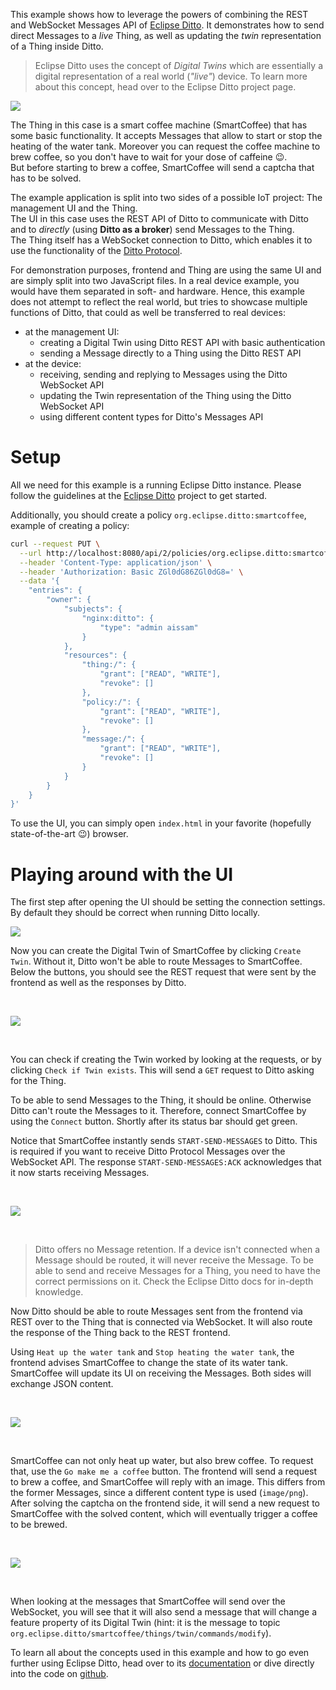 This example shows how to leverage the powers of combining the REST and
WebSocket Messages API of [Eclipse Ditto](https://eclipse.dev/ditto/).
It demonstrates how to send direct Messages to a *live* Thing, as well as
updating the *twin* representation of a Thing inside Ditto.

> Eclipse Ditto uses the concept of *Digital Twins* which are essentially
a digital representation of a real world (*"live"*) device. To learn
more about this concept, head over to the Eclipse Ditto project page.

![](docs/images/make-coffee.gif)

The Thing in this case is a smart coffee machine (SmartCoffee) that has
some basic functionality. It accepts Messages that allow to start or stop
the heating of the water tank. Moreover you can request the coffee
machine to brew coffee, so you don't have to wait for your dose of caffeine :wink:.<br/>
But before starting to brew a coffee, SmartCoffee will send a captcha
that has to be solved.

The example application is split into two sides of a possible IoT project:
The management UI and the Thing.<br/>
The UI in this case uses the REST API of Ditto to communicate with Ditto and to *directly* (using **Ditto as a broker**) 
send Messages to the Thing.<br/>
The Thing itself has a WebSocket connection to Ditto, which enables it
to use the functionality of the [Ditto Protocol](https://eclipse.dev/ditto/protocol-overview.html).

For demonstration purposes, frontend and Thing are using the same UI and are simply
split into two JavaScript files. In a real device example, you would have
them separated in soft- and hardware. Hence, this example does not attempt to
reflect the real world, but tries to showcase multiple functions of Ditto,
that could as well be transferred to real devices:
* at the management UI:
    * creating a Digital Twin using Ditto REST API with basic authentication
    * sending a Message directly to a Thing using the Ditto REST API
* at the device:
    * receiving, sending and replying to Messages using the Ditto WebSocket API
    * updating the Twin representation of the Thing using the Ditto WebSocket API
    * using different content types for Ditto's Messages API

# Setup

All we need for this example is a running Eclipse Ditto instance.
Please follow the guidelines at the [Eclipse Ditto](https://eclipse.dev/ditto/installation-running.html)
project to get started.

Additionally, you should create a policy `org.eclipse.ditto:smartcoffee`, example of creating a policy:
```sh
curl --request PUT \
  --url http://localhost:8080/api/2/policies/org.eclipse.ditto:smartcoffee \
  --header 'Content-Type: application/json' \
  --header 'Authorization: Basic ZGl0dG86ZGl0dG8=' \
  --data '{
    "entries": {
        "owner": {
            "subjects": {
                "nginx:ditto": {
                    "type": "admin aissam"
                }
            },
            "resources": {
                "thing:/": {
                    "grant": ["READ", "WRITE"],
                    "revoke": []
                },
                "policy:/": {
                    "grant": ["READ", "WRITE"],
                    "revoke": []
                },
                "message:/": {
                    "grant": ["READ", "WRITE"],
                    "revoke": []
                }
            }
        }
    }
}'
```

To use the UI, you can simply open `index.html` in your favorite (hopefully
 state-of-the-art :wink:) browser.

# Playing around with the UI

The first step after opening the UI should be setting the connection settings.
By default they should be correct when running Ditto locally.

![](docs/images/connection-settings.png)

Now you can create the Digital Twin of SmartCoffee by clicking `Create Twin`.
Without it, Ditto won't be able to route Messages to SmartCoffee. Below
the buttons, you should see the REST request that were sent by the frontend
as well as the responses by Ditto.

<br/>

![](docs/images/create-thing.gif)

<br/>

You can check if creating the Twin worked by looking at the requests, or
by clicking `Check if Twin exists`. This will send a `GET` request
to Ditto asking for the Thing.

To be able to send Messages to the Thing, it should be online. Otherwise
Ditto can't route the Messages to it. Therefore, connect SmartCoffee by
using the `Connect` button. Shortly after its status bar should get green.

Notice that SmartCoffee instantly sends `START-SEND-MESSAGES` to Ditto.
This is required if you want to receive Ditto Protocol Messages over the
WebSocket API. The response `START-SEND-MESSAGES:ACK` acknowledges that
it now starts receiving Messages.

<br/>

![](docs/images/connect-thing.gif)

<br/>

>Ditto offers no Message retention. If a device isn't connected when a Message
should be routed, it will never receive the Message. To be able to send and
receive Messages for a Thing, you need to have the correct permissions on it.
Check the Eclipse Ditto docs for in-depth knowledge.

Now Ditto should be able to route Messages sent from the frontend via REST
over to the Thing that is connected via WebSocket. It will also route
the response of the Thing back to the REST frontend.

Using `Heat up the water tank` and `Stop heating the water tank`, the frontend
advises SmartCoffee to change the state of its water tank. SmartCoffee
will update its UI on receiving the Messages. Both sides will exchange
JSON content.

<br/>

![](docs/images/water-tank.gif)

<br/>

SmartCoffee can not only heat up water, but also brew coffee. To request that, 
use the `Go make me a coffee` button. The frontend will send a request
to brew a coffee, and SmartCoffee will reply with an image. This differs
from the former Messages, since a different content type is used (`image/png`).
After solving the captcha on the frontend side, it will send a new request
to SmartCoffee with the solved content, which will eventually trigger
a coffee to be brewed.

<br/>

![](docs/images/only-coffee.gif)

<br/>

When looking at the messages that SmartCoffee will send over the WebSocket,
you will see that it will also send a message that will change a feature
property of its Digital Twin (hint: it is the message to topic
`org.eclipse.ditto/smartcoffee/things/twin/commands/modify`).

To learn all about the concepts used in this example and how to go even
further using Eclipse Ditto, head over to its [documentation](https://eclipse.dev/ditto/)
or dive directly into the code on [github](https://github.com/eclipse/ditto).
